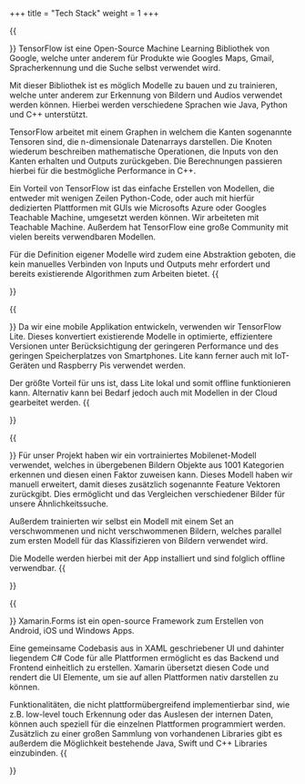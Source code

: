 +++
title = "Tech Stack"
weight = 1
+++

{{<section title="TensorFlow">}}
TensorFlow ist eine Open-Source Machine Learning Bibliothek von Google, welche unter anderem für Produkte wie Googles Maps, Gmail, Spracherkennung und die Suche selbst verwendet wird.

Mit dieser Bibliothek ist es möglich Modelle zu bauen und zu trainieren, welche unter anderem zur Erkennung von Bildern und Audios verwendet werden können.
Hierbei werden verschiedene Sprachen wie Java, Python und C++ unterstützt.

TensorFlow arbeitet mit einem Graphen in welchem die Kanten sogenannte Tensoren sind, die n-dimensionale Datenarrays darstellen. Die Knoten wiederum beschreiben mathematische Operationen, die Inputs von den Kanten erhalten und Outputs zurückgeben. Die Berechnungen passieren hierbei für die bestmögliche Performance in C++.

Ein Vorteil von TensorFlow ist das einfache Erstellen von Modellen, die entweder mit wenigen Zeilen Python-Code, oder auch mit hierfür dedizierten Plattformen mit GUIs wie Microsofts Azure oder Googles Teachable Machine, umgesetzt werden können. Wir arbeiteten mit Teachable Machine. Außerdem hat TensorFlow eine große Community mit vielen bereits verwendbaren Modellen.

Für die Definition eigener Modelle wird zudem eine Abstraktion geboten, die kein manuelles Verbinden von Inputs und Outputs mehr erfordert und bereits existierende Algorithmen zum Arbeiten bietet.
{{</section>}}

{{<section title="TensorFlow Lite">}}
Da wir eine mobile Applikation entwickeln, verwenden wir TensorFlow Lite. Dieses konvertiert existierende Modelle in optimierte, effizientere Versionen unter Berücksichtigung der geringeren Performance und des geringen Speicherplatzes von Smartphones.
Lite kann ferner auch mit IoT-Geräten und Raspberry Pis verwendet werden.

Der größte Vorteil für uns ist, dass Lite lokal und somit offline funktionieren kann. Alternativ kann bei Bedarf jedoch auch mit Modellen in der Cloud gearbeitet werden.
{{</section>}}

{{<section title="Verwendung in der App">}}
Für unser Projekt haben wir ein vortrainiertes Mobilenet-Modell verwendet, welches in übergebenen Bildern Objekte aus 1001 Kategorien erkennen und diesen einen Faktor zuweisen kann. Dieses Modell haben wir manuell erweitert, damit dieses zusätzlich sogenannte Feature Vektoren zurückgibt. Dies ermöglicht und das Vergleichen verschiedener Bilder für unsere Ähnlichkeitssuche.

Außerdem trainierten wir selbst ein Modell mit einem Set an verschwommenen und nicht verschwommenen Bildern, welches parallel zum ersten Modell für das Klassifizieren von Bildern verwendet wird.

Die Modelle werden hierbei mit der App installiert und sind folglich offline verwendbar.
{{</section>}}

{{<section title="Xamarin">}}
Xamarin.Forms ist ein open-source Framework zum Erstellen von Android, iOS und Windows Apps.

Eine gemeinsame Codebasis aus in XAML geschriebener UI und dahinter liegendem C# Code für alle Plattformen ermöglicht es das Backend und Frontend einheitlich zu erstellen.
Xamarin übersetzt diesen Code und rendert die UI Elemente, um sie auf allen Plattformen nativ darstellen zu können.

Funktionalitäten, die nicht plattformübergreifend implementierbar sind, wie z.B. low-level touch Erkennung oder das Auslesen der internen Daten, können auch speziell für die einzelnen Plattformen programmiert werden.
Zusätzlich zu einer großen Sammlung von vorhandenen Libraries gibt es außerdem die Möglichkeit bestehende Java, Swift und C++ Libraries einzubinden.
{{</section>}}
